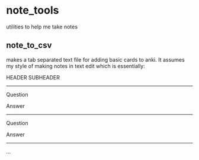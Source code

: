 # note_tools
utilities to help me take notes

## note_to_csv
makes a tab separated text file for adding basic cards to anki.
It assumes my style of making notes in text edit which is essentially:

HEADER
SUBHEADER

---

Question

Answer

---

Question

Answer

---

...

